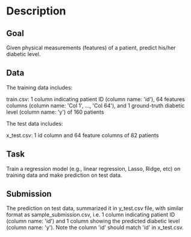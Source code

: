 # Description
## Goal

Given physical measurements (features) of a patient, predict his/her diabetic level.

## Data
The training data includes:

train.csv: 1 column indicating patient ID (column name: 'id'), 64 features columns (column name: 'Col 1', …, 'Col 64'), and 1 ground-truth diabetic level (column name: 'y') of 160 patients

The test data includes:

x_test.csv: 1 id column and 64 feature columns of 82 patients

## Task
Train a regression model (e.g., linear regression, Lasso, Ridge, etc) on training data and make prediction on test data.

## Submission
The prediction on test data, summarized it in y_test.csv file, with similar format as sample_submission.csv, i.e. 1 column indicating patient ID (column name: 'id') and 1 column showing the predicted diabetic level (column name: 'y'). Note the column 'id' should match 'id' in x_test.csv.

